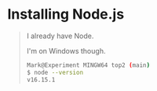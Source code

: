 # Installing Node.js

> I already have Node.
>
> I'm on Windows though.
>
> ```sh
> Mark@Experiment MINGW64 top2 (main)
> $ node --version
> v16.15.1
> ```
